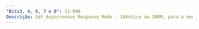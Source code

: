 ```yaml
---
"Bits3, 4, 6, 7 e 8": 11-000
Descrição: Set Asyncronous Response Mode - Idêntico ao SNRM, para o modo assíncrono.
---
```

